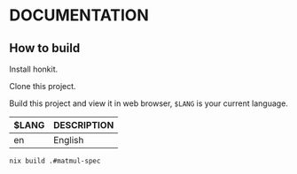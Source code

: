 # DOCUMENTATION

## How to build

Install honkit.

Clone this project.

Build this project and view it in web browser, ``$LANG`` is your current language.

| \$LANG  | DESCRIPTION |
| ------- | ----------- |
| en      | English     |

```bash
nix build .#matmul-spec
```
